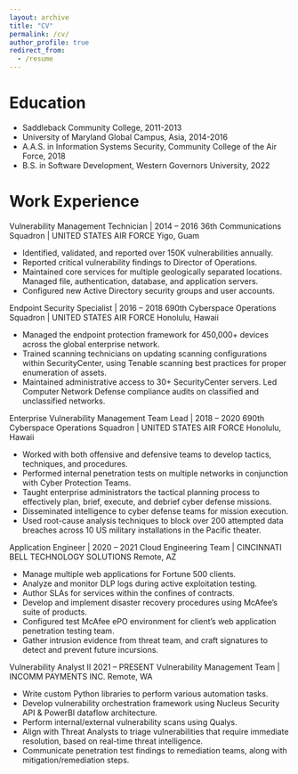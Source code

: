```yaml
---
layout: archive
title: "CV"
permalink: /cv/
author_profile: true
redirect_from:
  - /resume
---
```

Education
=========

* Saddleback Community College, 2011-2013
* University of Maryland Global Campus, Asia, 2014-2016
* A.A.S. in Information Systems Security, Community College of the Air Force, 2018
* B.S. in Software Development, Western Governors University, 2022

Work Experience
===============

Vulnerability Management Technician | 2014 – 2016
36th Communications Squadron | UNITED STATES AIR FORCE
Yigo, Guam

* Identified, validated, and reported over 150K vulnerabilities annually.
* Reported critical vulnerability findings to Director of Operations.
* Maintained core services for multiple geologically separated locations. Managed file, authentication, database, and application servers.
* Configured new Active Directory security groups and user accounts.

Endpoint Security Specialist | 2016 – 2018
690th Cyberspace Operations Squadron | UNITED STATES AIR FORCE
Honolulu, Hawaii

* Managed the endpoint protection framework for 450,000+ devices across the global enterprise network.
* Trained scanning technicians on updating scanning configurations within SecurityCenter, using Tenable scanning best practices for proper enumeration of assets.
* Maintained administrative access to 30+ SecurityCenter servers.
  Led Computer Network Defense compliance audits on classified and unclassified networks.

Enterprise Vulnerability Management Team Lead | 2018 – 2020
690th Cyberspace Operations Squadron | UNITED STATES AIR FORCE
Honolulu, Hawaii

* Worked with both offensive and defensive teams to develop tactics, techniques, and procedures.
* Performed internal penetration tests on multiple networks in conjunction with Cyber Protection Teams.
* Taught enterprise administrators the tactical planning process to effectively plan, brief, execute, and debrief cyber defense missions.
* Disseminated intelligence to cyber defense teams for mission execution.
* Used root-cause analysis techniques to block over 200 attempted data breaches across 10 US military installations in the Pacific theater.

Application Engineer | 2020 – 2021
Cloud Engineering Team | CINCINNATI BELL TECHNOLOGY SOLUTIONS
Remote, AZ

* Manage multiple web applications for Fortune 500 clients.
* Analyze and monitor DLP logs during active exploitation testing.
* Author SLAs for services within the confines of contracts.
* Develop and implement disaster recovery procedures using McAfee’s suite of products.
* Configured test McAfee ePO environment for client’s web application penetration testing team.
* Gather intrusion evidence from threat team, and craft signatures to detect and prevent future incursions.

Vulnerability Analyst II 2021 – PRESENT
Vulnerability Management Team | INCOMM PAYMENTS INC.
Remote, WA

* Write custom Python libraries to perform various automation tasks.
* Develop vulnerability orchestration framework using Nucleus Security API & PowerBI dataflow architecture.
* Perform internal/external vulnerability scans using Qualys.
* Align with Threat Analysts to triage vulnerabilities that require immediate resolution, based on real-time threat intelligence.
* Communicate penetration test findings to remediation teams, along with mitigation/remediation steps.

<!-- Skills
======
* Skill 1
* Skill 2
  * Sub-skill 2.1
  * Sub-skill 2.2
  * Sub-skill 2.3
* Skill 3

 Publications
======
  <ul>{% for post in site.publications %}
    {% include archive-single-cv.html %}
  {% endfor %}</ul>
  
Talks
======
  <ul>{% for post in site.talks %}
    {% include archive-single-talk-cv.html %}
  {% endfor %}</ul>
  
Teaching
======
  <ul>{% for post in site.teaching %}
    {% include archive-single-cv.html %}
  {% endfor %}</ul>
   
 Service and leadership
======
* Currently signed in to 43 different slack teams -->
